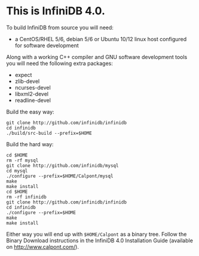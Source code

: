 This is InfiniDB 4.0.
=====================

To build InfiniDB from source you will need:

  * a CentOS/RHEL 5/6, debian 5/6 or Ubuntu 10/12 linux host configured for software development

Along with a working C++ compiler and GNU software development tools you will need the following extra packages:

  * expect
  * zlib-devel
  * ncurses-devel
  * libxml2-devel
  * readline-devel

Build the easy way:

    git clone http://github.com/infinidb/infinidb
    cd infinidb
    ./build/src-build --prefix=$HOME

Build the hard way:

    cd $HOME
    rm -rf mysql
    git clone http://github.com/infinidb/mysql
    cd mysql
    ./configure --prefix=$HOME/Calpont/mysql
    make
    make install
    cd $HOME
    rm -rf infinidb
    git clone http://github.com/infinidb/infinidb
    cd infinidb
    ./configure --prefix=$HOME
    make
    make install
    
Either way you will end up with `$HOME/Calpont` as a binary tree. Follow the Binary Download
instructions in the InfiniDB 4.0 Installation Guide (available on http://www.calpont.com/).
